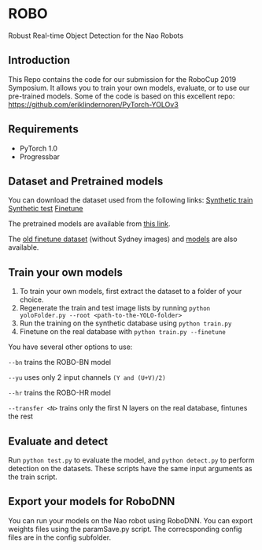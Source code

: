 # ROBO
Robust Real-time Object Detection for the Nao Robots

## Introduction
This Repo contains the code for our submission for the RoboCup 2019 Symposium. It allows you to train your own models, evaluate, or to use our pre-trained models. Some of the code is based on this excellent repo: https://github.com/eriklindernoren/PyTorch-YOLOv3

## Requirements

- PyTorch 1.0
- Progressbar

## Dataset and Pretrained models
You can download the dataset used from the following links: [Synthetic train](http://3dmr.iit.bme.hu/research/robocup/Datasets/ROBO_train.zip) [Synthetic test](http://3dmr.iit.bme.hu/research/robocup/Datasets/ROBO_Test.zip) [Finetune](http://3dmr.iit.bme.hu/research/robocup/Datasets/ROBO_Finetune.zip)

The pretrained models are available from [this link](http://3dmr.iit.bme.hu/research/robocup/Datasets/checkpoints.zip).

The [old finetune dataset](http://3dmr.iit.bme.hu/research/robocup/Datasets/ROBO_Finetune_old.zip) (without Sydney images) and [models](http://3dmr.iit.bme.hu/research/robocup/Datasets/checkpoints_old.zip) are also available.

## Train your own models
1. To train your own models, first extract the dataset to a folder of your choice.
2. Regenerate the train and test image lists by running `python yoloFolder.py --root <path-to-the-YOLO-folder>`
3. Run the training on the synthetic database using `python train.py`
4. Finetune on the real database with `python train.py --finetune`

You have several other options to use:

`--bn` trains the ROBO-BN model

`--yu` uses only 2 input channels `(Y and (U+V)/2)`

`--hr` trains the ROBO-HR model

`--transfer <N>` trains only the first N layers on the real database, fintunes the rest

## Evaluate and detect
Run `python test.py` to evaluate the model, and `python detect.py` to perform detection on the datasets. These scripts have the same input arguments as the train script.

## Export your models for RoboDNN
You can run your models on the Nao robot using RoboDNN. You can export weights files using the paramSave.py script. The correcsponding config files are in the config subfolder.
